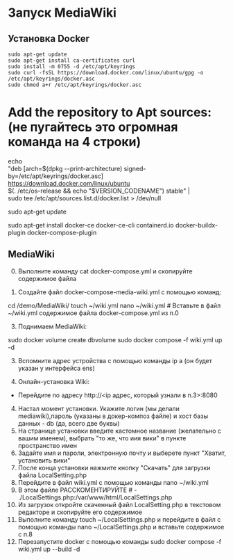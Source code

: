 # Запуск MediaWiki
## Установка Docker
```
sudo apt-get update
sudo apt-get install ca-certificates curl
sudo install -m 0755 -d /etc/apt/keyrings
sudo curl -fsSL https://download.docker.com/linux/ubuntu/gpg -o /etc/apt/keyrings/docker.asc
sudo chmod a+r /etc/apt/keyrings/docker.asc
```

# Add the repository to Apt sources: (не пугайтесь это огромная команда на 4 строки)
echo \
  "deb [arch=$(dpkg --print-architecture) signed-by=/etc/apt/keyrings/docker.asc] https://download.docker.com/linux/ubuntu \
  $(. /etc/os-release && echo "$VERSION_CODENAME") stable" | \
  sudo tee /etc/apt/sources.list.d/docker.list > /dev/null
  
sudo apt-get update

sudo apt-get install docker-ce docker-ce-cli containerd.io docker-buildx-plugin docker-compose-plugin 

## MediaWiki
0. Выполните команду cat docker-compose.yml и скопируйте содержимое файла

1. Создайте файл docker-compose-media-wiki.yml с помощью команд:

cd /demo/MediaWiki/
touch ~/wiki.yml
nano ~/wiki.yml # Вставьте в файл ~/wiki.yml содержимое файла docker-compose.yml из п.0


3. Поднимаем MediaWiki:
   
sudo docker volume create dbvolume
sudo docker compose -f wiki.yml up -d

3. Вспомните адрес устройства с помощью команды ip a (он будет указан у интерфейса ens)

4. Онлайн-установка Wiki:
- Перейдите по адресу http://<ip адрес, который узнали в п.3>:8080

4. Настал момент установки. Укажите логин (мы делали mediawiki),пароль (указаны в докер-композ файле) и хост базы данных - db (да, всего две буквы)
5. На странице установки введите кастомное название (желательно с вашим именем), выбрать "то же, что иия вики" в пункте пространство имен
6. Задайте имя и пароли, электронную почту и выберете пункт "Хватит, установить вики"
7. После конца установки нажмите кнопку "Скачать" для загрузки файла LocalSetting.php
8. Перейдите в файл wiki.yml с помощью команды nano ~/wiki.yml
9. В этом файле РАССКОМЕНТИРУЙТЕ # - ./LocalSettings.php:/var/www/html/LocalSettings.php
10. Из загрузок откройте скаченный файл LocalSetting.php в текстовом редакторе и скопируйте его содержимое
11. Выполните команду  touch ~/LocalSettings.php и перейдите в файл с помощью команды nano ~/LocalSettings.php и вставьте содержимое с п.8
12. Перезапустите docker с помощью команды sudo docker compose -f wiki.yml up --build -d
